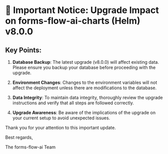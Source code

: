 # 🚨 Important Notice: Upgrade Impact on forms-flow-ai-charts (Helm) v8.0.0

## Key Points:

1. **Database Backup**: The latest upgrade (v8.0.0) will affect existing data. Please ensure you backup your database before proceeding with the upgrade.

2. **Environment Changes**: Changes to the environment variables will not affect the deployment unless there are modifications to the database.

3. **Data Integrity**: To maintain data integrity, thoroughly review the upgrade instructions and verify that all steps are followed correctly.

4. **Upgrade Awareness**: Be aware of the implications of the upgrade on your current setup to avoid unexpected issues.

Thank you for your attention to this important update.

Best regards,

The forms-flow-ai Team

